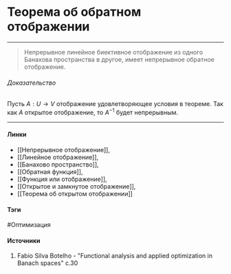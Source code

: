 # Теорема об обратном отображении
***
>Непрерывное линейное биективное отображение из одного Банахова пространства в другое, имеет непрерывное обратное отображение.
###### Доказательство
Пусть $A:U\to V$ отображение удовлетворяющее условия в теореме. Так как $A$ открытое отображение, то $A^{-1}$ будет непрерывным.

***
#### Линки
- [[Непрерывное отображение]],
- [[Линейное отображение]],
- [[Банахово пространство]],
- [[Обратная функция]],
- [[Функция или отображение]],
- [[Открытое и замкнутое отображение]],
- [[Теорема об открытом отображении]]
#### Тэги
 #Оптимизация 
#### Источники
1. Fabio Silva Botelho - "Functional analysis and applied optimization in Banach spaces" c.30